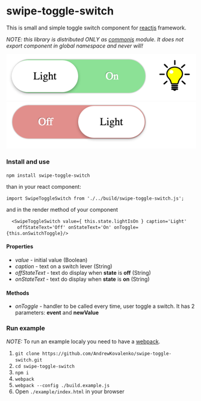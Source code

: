 # swipe-toggle-switch
This is small and simple toggle switch component for [reactjs](https://facebook.github.io/react/) framework.

*NOTE: this library is distributed ONLY as [commonjs](http://wiki.commonjs.org/wiki/Modules/1.1) module. It does not export component in global namespace and never will!*

![Turned on](/example/images/turned-on.png?raw=true)
![Turned off](/example/images/turned-off.png?raw=true)

### Install and use

`npm install swipe-toggle-switch`

than in your react component:

```
import SwipeToggleSwitch from './../build/swipe-toggle-switch.js';
```
and in the render method of your component
```
  <SwipeToggleSwitch value={ this.state.lightIsOn } caption='Light' 
    offStateText='Off' onStateText='On' onToggle={this.onSwitchToggle}/>
```

#### Properties
* *value* - initial value (Boolean) 
* *caption* - text on a switch lever (String)
* *offStateText* - text do display when **state** is **off** (String)
* *onStateText* - text do display when **state** is **on** (String)

#### Methods
* *onToggle* - handler to be called every time, user toggle a switch. It has 2 parameters: **event** and **newValue**
 
### Run example
*NOTE:* To run an example localy you need to have a [webpack](https://webpack.github.io/).

1. `git clone https://github.com/AndrewKovalenko/swipe-toggle-switch.git`
2. `cd swipe-toggle-switch`
3. `npm i`
4. `webpack`
5. `webpack --config ./build.example.js`
6. Open `./example/index.html` in your browser


